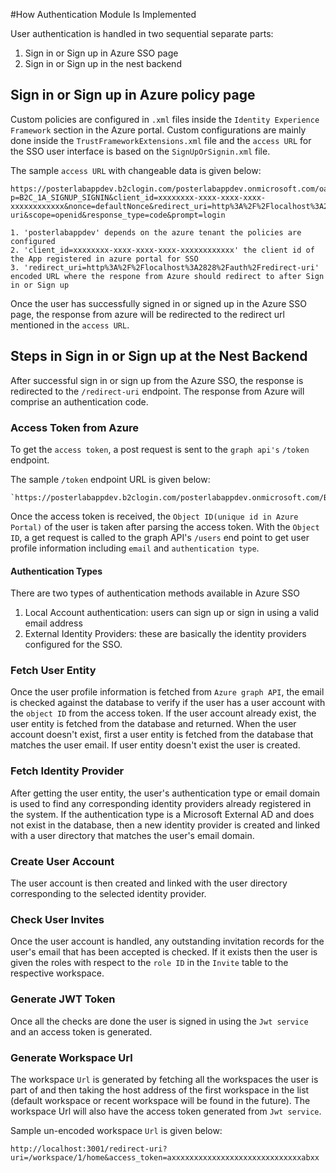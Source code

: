 #How Authentication Module Is Implemented

User authentication is handled in two sequential separate parts:
1. Sign in or Sign up in Azure SSO page
2. Sign in or Sign up in the nest backend 

## Sign in or Sign up in Azure policy page
Custom policies are configured in `.xml` files inside the `Identity Experience Framework` section 
in the Azure portal. Custom configurations are mainly done inside the `TrustFrameworkExtensions.xml` file 
and the `access URL` for the SSO user interface is based on the `SignUpOrSignin.xml` file.

The sample `access URL` with changeable data is given below:
````
https://posterlabappdev.b2clogin.com/posterlabappdev.onmicrosoft.com/oauth2/v2.0/authorize?p=B2C_1A_SIGNUP_SIGNIN&client_id=xxxxxxxx-xxxx-xxxx-xxxx-xxxxxxxxxxxx&nonce=defaultNonce&redirect_uri=http%3A%2F%2Flocalhost%3A2828%2Fauth%2Fredirect-uri&scope=openid&response_type=code&prompt=login

1. 'posterlabappdev' depends on the azure tenant the policies are configured
2. 'client_id=xxxxxxxx-xxxx-xxxx-xxxx-xxxxxxxxxxxx' the client id of the App registered in azure portal for SSO
3. 'redirect_uri=http%3A%2F%2Flocalhost%3A2828%2Fauth%2Fredirect-uri' encoded URL where the respone from Azure should redirect to after Sign in or Sign up
````
Once the user has successfully signed in or signed up in the Azure SSO page,
the response from azure will be redirected to the redirect url mentioned in the 
`access URL`.

## Steps in Sign in or Sign up at the Nest Backend 
After successful sign in or sign up from the Azure SSO, the response is redirected
to the `/redirect-uri` endpoint. The response from Azure will comprise an authentication code.

### Access Token from Azure
To get the `access token`, a post request is sent to the `graph api's` `/token` endpoint. 

The sample `/token` endpoint URL is given below:
```
`https://posterlabappdev.b2clogin.com/posterlabappdev.onmicrosoft.com/B2C_1A_SIGNUP_SIGNIN/oauth2/v2.0/token`
```

Once the access token is received, the `Object ID(unique id in Azure Portal)` of the user
is taken after parsing the access token. With the `Object ID`, a get request is called to the graph API's
`/users` end point to get user profile information including `email` and `authentication type`.

#### Authentication Types
There are two types of authentication methods available in Azure SSO
1. Local Account authentication: users can sign up or sign in using a valid email address
2. External Identity Providers: these are basically the identity providers configured for the SSO.

### Fetch User Entity
Once the user profile information is fetched from `Azure graph API`, the email is checked against the database 
to verify if the user has a user account with the `object ID` from the access token. If the user account already exist, 
the user entity is fetched from the database and returned. When the user account doesn't exist, first a user entity is
fetched from the database that matches the user email. If user entity doesn't exist the user is created.

### Fetch Identity Provider
After getting the user entity, the user's authentication type or email domain is used to find any corresponding 
identity providers already registered in the system. If the authentication type is a Microsoft External AD and does
not exist in the database, then a new identity provider is created and linked with a user directory that matches the
user's email domain. 

### Create User Account
The user account is then created and linked with the user directory corresponding to the selected identity provider.

### Check User Invites
Once the user account is handled, any outstanding invitation records for the user's email that has been accepted is 
checked. If it exists then the user is given the roles with respect to the `role ID` in the `Invite` table to the 
respective workspace.

### Generate JWT Token
Once all the checks are done the user is signed in using the `Jwt service` and an access token is generated. 

### Generate Workspace Url
The workspace `Url` is generated by fetching all the workspaces the user is part of and then taking the host address of the
first workspace in the list (default workspace or recent workspace will be found in the future). The workspace Url
will also have the access token generated from `Jwt service`. 

Sample un-encoded workspace `Url`  is given below:
```
http://localhost:3001/redirect-uri?uri=/workspace/1/home&access_token=axxxxxxxxxxxxxxxxxxxxxxxxxxxxxabxx
```
